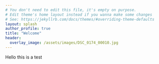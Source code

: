 ```yaml
---
# You don't need to edit this file, it's empty on purpose.
# Edit theme's home layout instead if you wanna make some changes
# See: https://jekyllrb.com/docs/themes/#overriding-theme-defaults
layout: splash
author_profile: true
title: "Welcome"
header:
  overlay_image: /assets/images/DSC_0174_00010.jpg
---
```

Hello this is a test
